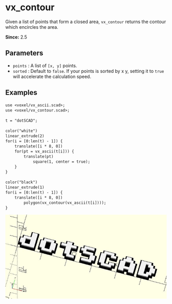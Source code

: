 # vx_contour

Given a list of points that form a closed area, `vx_contour` returns the contour which encircles the area.

**Since:** 2.5

## Parameters

- `points` : A list of `[x, y]` points.
- `sorted` : Default to `false`. If your points is sorted by x y, setting it to `true` will accelerate the calculation speed.

## Examples

    use <voxel/vx_ascii.scad>;
    use <voxel/vx_contour.scad>;

    t = "dotSCAD";

    color("white")
    linear_extrude(2)
    for(i = [0:len(t) - 1]) {
        translate([i * 8, 0]) 
        for(pt = vx_ascii(t[i])) {
            translate(pt)
                square(1, center = true);
        }
    }

    color("black")
    linear_extrude(1)
    for(i = [0:len(t) - 1]) {
        translate([i * 8, 0]) 
            polygon(vx_contour(vx_ascii(t[i])));
    }

![vx_contour](images/lib3x-vx_contour-1.JPG)
